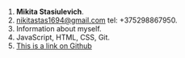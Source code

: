 1. **Mikita Stasiulevich**.
2. nikitastas1694@gmail.com   tel: +375298867950.
3. Information about myself.
4. JavaScript, HTML, CSS, Git.
5. [This is a link on Github](https://github.com/PhantomUlysses/my-site)
